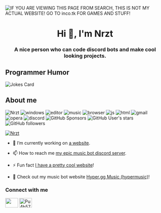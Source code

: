 <img alt="IF YOU ARE VIEWING THIS PAGE FROM SEARCH, THIS IS NOT MY ACTUAL WEBSITE! GO TO inco.tk FOR GAMES AND STUFF!" src="https://readme-typing-svg.herokuapp.com?vCenter=true&lines=Hello!+I+am+Nrzt!;HTML+Coder;JavaScript+bot+coder;Talk+to+me+on+my+discord!">
<h1 align="center">Hi 👋, I'm Nrzt</h1>
<h3 align="center">A nice person who can code discord bots and make cool looking projects.</h3>
<h2>Programmer Humor</h2>
<img src="https://readme-jokes.vercel.app/api" alt="Jokes Card" />
<h2>About me</h2>
<p align="left"> 
  <img src="https://komarev.com/ghpvc/?username=NRZT555&label=Profile Visitors&color=001eff&style=flat" alt="Nrzt" /> 
  <img src="https://img.shields.io/badge/windows-11/?logo=windows" alt="windows">
  <img src="https://img.shields.io/badge/Editor-VS%20Code-blue/?logo=visualstudiocode&logoColor=blue&color=blue" alt="editor">
  <img src="https://img.shields.io/badge/Listens%20to-Spotify-blue/?logo=spotify&logoColor=warning&color=1DB954" alt="music">
  <img src="https://img.shields.io/badge/Google%20Chrome-4285F4?style=for-the-badge&logo=GoogleChrome&logoColor=white" alt="browser">
  <img src="https://img.shields.io/badge/Knows-JavaScript-blue/?logo=javascript&logoColor=warning&color=yellow" alt="js">
  <img src="https://img.shields.io/badge/Knows-HTML-blue/?logo=html5&logoColor=warning&color=orange" alt="html">
  <img alt="gmail" src="https://img.shields.io/badge/Uses-Gmail-blue/?logo=gmail&logoColor=warning&color=red">
  <img alt="opera" src="https://img.shields.io/badge/Uses-OperaGX-blue/?logo=opera&logoColor=ff1b2d&color=ff1b2d">
  <img src="https://img.shields.io/badge/Uses-Discord-blue/?logo=discord&logoColor=warning&color=7289DA" alt="discord">
  <img alt="GitHub Sponsors" src="https://img.shields.io/github/sponsors/NRZT555?label=Sponsors&logo=githubsponsors&style=flat">
  <img alt="GitHub User's stars" src="https://img.shields.io/github/stars/NRZT555?color=yellow&label=User%20Stars&logo=github&logoColor=yellow">
  <img alt="GitHub followers" src="https://img.shields.io/github/followers/NRZT555?color=g&label=User%20Followers&logo=github">
       </p>
<p align="left"> <a href="https://github.com/ryo-ma/github-profile-trophy"><img src="https://github-profile-trophy.vercel.app/?username=NRZT555&theme=discord" alt="Nrzt" /></a> </p>

- 🔭 I’m currently working on [a website](https://inco.tk).

- 📫 How to reach me [my epic music bot discord server](https://discord.gg/Pu4b57qA9z).

- ⚡ Fun fact [I have a pretty cool website](https://www.nrztservices.tk)!


-  Check out my music bot website [Hyper.gg Music (hypermusic)](https://www.hypermusic.ga)!

<h3 align="left">Connect with me</h3>
<p align="left">
<a href="https://twitter.com/3kh0_" target="blank"><img align="center" src="" alt="" height="30" width="40" /></a>
<a href="https://discord.gg/Pu4b57qA9z" target="blank"><img align="center" src="https://raw.githubusercontent.com/rahuldkjain/github-profile-readme-generator/master/src/images/icons/Social/discord.svg" alt="Pu4b57qA9z" height="30" width="40" /></a>
